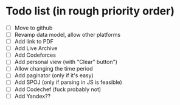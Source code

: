 # Todo list (in rough priority order)

- [ ] Move to github
- [ ] Revamp data model, allow other platforms
- [ ] Add link to PDF
- [ ] Add Live Archive
- [ ] Add Codeforces
- [ ] Add personal view (with "Clear" button")
- [ ] Allow changing the time period
- [ ] Add paginator (only if it's easy)
- [ ] Add SPOJ (only if parsing in JS is feasible)
- [ ] Add Codechef (fuck probably not)
- [ ] Add Yandex??
